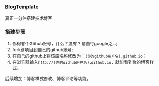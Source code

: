 ### BlogTemplate

真正一分钟搭建技术博客

### 搭建步骤

1. 你得有个Github账号，什么？没有？请自行google之...;
2. fork该项目到自己的github账号;
3. 在自己的github上将该库名称修改为：`(你的github用户名).github.io`；
4. 在浏览器输入`http://(你的github用户名).github.io`，就能看到你的博客样式。

后续增加：博客样式修改、博客评论等功能。
